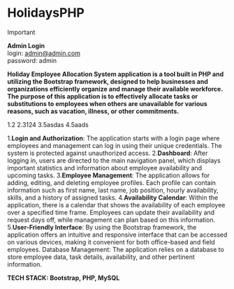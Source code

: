 # HolidaysPHP

>[!IMPORTANT]
>**Admin Login** <br />
>login: admin@admin.com <br />
>password: admin

**Holiday Employee Allocation System application is a tool built in PHP and utilizing the Bootstrap framework, designed to help businesses and organizations efficiently organize and manage their available workforce. The purpose of this application is to effectively allocate tasks or substitutions to employees when others are unavailable for various reasons, such as vacation, illness, or other commitments.** <br />

1.2
2.3124
3.5asdas
4.5aads


1.**Login and Authorization**: The application starts with a login page where employees and management can log in using their unique credentials. The system is protected against unauthorized access.
2.**Dashboard**: After logging in, users are directed to the main navigation panel, which displays important statistics and information about employee availability and upcoming tasks.
3.**Employee Management**: The application allows for adding, editing, and deleting employee profiles. Each profile can contain information such as first name, last name, job position, hourly availability, skills, and a history of assigned tasks.
4.**Availability Calendar**: Within the application, there is a calendar that shows the availability of each employee over a specified time frame. Employees can update their availability and request days off, while management can plan based on this information.
5.**User-Friendly Interface**: By using the Bootstrap framework, the application offers an intuitive and responsive interface that can be accessed on various devices, making it convenient for both office-based and field employees.
Database Management: The application relies on a database to store employee data, task details, availability, and other pertinent information.


**TECH STACK: Bootstrap, PHP, MySQL**

